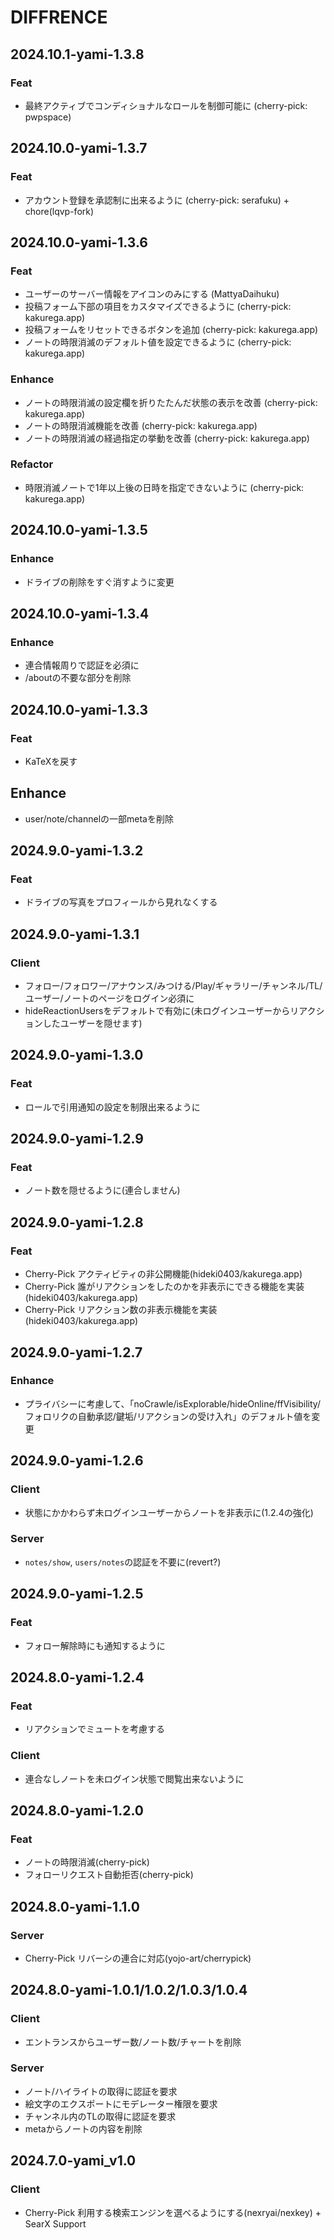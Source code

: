 # DIFFRENCE
## 2024.10.1-yami-1.3.8
### Feat
- 最終アクティブでコンディショナルなロールを制御可能に (cherry-pick: pwpspace)

## 2024.10.0-yami-1.3.7
### Feat
- アカウント登録を承認制に出来るように (cherry-pick: serafuku) + chore(lqvp-fork)

## 2024.10.0-yami-1.3.6
### Feat
- ユーザーのサーバー情報をアイコンのみにする (MattyaDaihuku)
- 投稿フォーム下部の項目をカスタマイズできるように (cherry-pick: kakurega.app)
- 投稿フォームをリセットできるボタンを追加 (cherry-pick: kakurega.app)
- ノートの時限消滅のデフォルト値を設定できるように (cherry-pick: kakurega.app)
### Enhance
- ノートの時限消滅の設定欄を折りたたんだ状態の表示を改善 (cherry-pick: kakurega.app)
- ノートの時限消滅機能を改善 (cherry-pick: kakurega.app)
- ノートの時限消滅の経過指定の挙動を改善 (cherry-pick: kakurega.app)
### Refactor
- 時限消滅ノートで1年以上後の日時を指定できないように (cherry-pick: kakurega.app)

## 2024.10.0-yami-1.3.5
### Enhance
- ドライブの削除をすぐ消すように変更

## 2024.10.0-yami-1.3.4
### Enhance
- 連合情報周りで認証を必須に
- /aboutの不要な部分を削除

## 2024.10.0-yami-1.3.3
### Feat
- KaTeXを戻す
## Enhance
- user/note/channelの一部metaを削除

## 2024.9.0-yami-1.3.2
### Feat
- ドライブの写真をプロフィールから見れなくする

## 2024.9.0-yami-1.3.1
### Client
- フォロー/フォロワー/アナウンス/みつける/Play/ギャラリー/チャンネル/TL/ユーザー/ノートのページをログイン必須に
- hideReactionUsersをデフォルトで有効に(未ログインユーザーからリアクションしたユーザーを隠せます)

## 2024.9.0-yami-1.3.0
### Feat
- ロールで引用通知の設定を制限出来るように

## 2024.9.0-yami-1.2.9
### Feat
- ノート数を隠せるように(連合しません)

## 2024.9.0-yami-1.2.8
### Feat
- Cherry-Pick アクティビティの非公開機能(hideki0403/kakurega.app)
- Cherry-Pick 誰がリアクションをしたのかを非表示にできる機能を実装(hideki0403/kakurega.app)
- Cherry-Pick リアクション数の非表示機能を実装(hideki0403/kakurega.app)

## 2024.9.0-yami-1.2.7
### Enhance
- プライバシーに考慮して、「noCrawle/isExplorable/hideOnline/ffVisibility/フォロリクの自動承認/鍵垢/リアクションの受け入れ」のデフォルト値を変更

## 2024.9.0-yami-1.2.6
### Client
- 状態にかかわらず未ログインユーザーからノートを非表示に(1.2.4の強化)
### Server
- `notes/show`, `users/notes`の認証を不要に(revert?)

## 2024.9.0-yami-1.2.5
### Feat
- フォロー解除時にも通知するように

## 2024.8.0-yami-1.2.4
### Feat
- リアクションでミュートを考慮する
### Client
- 連合なしノートを未ログイン状態で閲覧出来ないように

## 2024.8.0-yami-1.2.0
### Feat
- ノートの時限消滅(cherry-pick)
- フォローリクエスト自動拒否(cherry-pick)

## 2024.8.0-yami-1.1.0
### Server
- Cherry-Pick リバーシの連合に対応(yojo-art/cherrypick)

## 2024.8.0-yami-1.0.1/1.0.2/1.0.3/1.0.4
### Client
- エントランスからユーザー数/ノート数/チャートを削除
### Server
- ノート/ハイライトの取得に認証を要求
- 絵文字のエクスポートにモデレーター権限を要求
- チャンネル内のTLの取得に認証を要求
- metaからノートの内容を削除

## 2024.7.0-yami_v1.0
### Client
- Cherry-Pick 利用する検索エンジンを選べるようにする(nexryai/nexkey) + SearX Support
